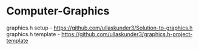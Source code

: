 # Computer-Graphics
graphics.h setup - https://github.com/ullaskunder3/Solution-to-graphics.h
graphics.h template - https://github.com/ullaskunder3/graphics.h-project-template
